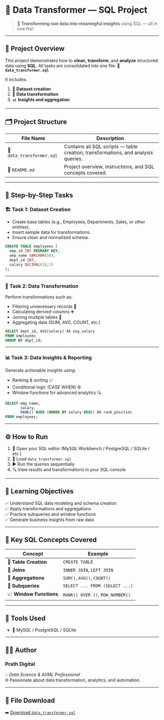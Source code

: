 # 💾 Data Transformer — SQL Project

> 🧠 **Transforming raw data into meaningful insights** using SQL — all in one file!

---

## 🚀 Project Overview

This project demonstrates how to **clean**, **transform**, and **analyze** structured data using **SQL**.
All tasks are consolidated into one file:
📁 **`data_transformer.sql`**

It includes:

1. 🧩 **Dataset creation**
2. 🔄 **Data transformation**
3. 📊 **Insights and aggregation**

---

## 🗂️ Project Structure

| File Name                 | Description                                                                       |
| ------------------------- | --------------------------------------------------------------------------------- |
| 📘 `data_transformer.sql` | Contains all SQL scripts — table creation, transformations, and analysis queries. |
| 📄 `README.md`            | Project overview, instructions, and SQL concepts covered.                         |

---

## 🧩 Step-by-Step Tasks

### 🏗️ Task 1: Dataset Creation

- Create base tables (e.g., Employees, Departments, Sales, or other entities).
- Insert sample data for transformations.
- Ensure clean and normalized schema.

```sql
CREATE TABLE employees (
  emp_id INT PRIMARY KEY,
  emp_name VARCHAR(50),
  dept_id INT,
  salary DECIMAL(10,2)
);
```

---

### 🔄 Task 2: Data Transformation

Perform transformations such as:

- Filtering unnecessary records 🧹
- Calculating derived columns ➕
- Joining multiple tables 🔗
- Aggregating data (SUM, AVG, COUNT, etc.)

```sql
SELECT dept_id, AVG(salary) AS avg_salary
FROM employees
GROUP BY dept_id;
```

---

### 📊 Task 3: Data Insights & Reporting

Generate actionable insights using:

- Ranking & sorting 📈
- Conditional logic (CASE WHEN) ⚙️
- Window functions for advanced analytics 🔍

```sql
SELECT emp_name,
       salary,
       RANK() OVER (ORDER BY salary DESC) AS rank_position
FROM employees;
```

---

## ⚙️ How to Run

1. 🧱 Open your SQL editor (MySQL Workbench / PostgreSQL / SQLite / etc.)
2. 📂 Load `data_transformer.sql`
3. ▶️ Run the queries sequentially
4. 🔍 View results and transformations in your SQL console

---

## 🧠 Learning Objectives

✅ Understand SQL data modeling and schema creation  
✅ Apply transformations and aggregations  
✅ Practice subqueries and window functions  
✅ Generate business insights from raw data

---

## 🌟 Key SQL Concepts Covered

| Concept                 | Example                          |
| ----------------------- | -------------------------------- |
| 🧱 **Table Creation**   | `CREATE TABLE`                   |
| 🔗 **Joins**            | `INNER JOIN`, `LEFT JOIN`        |
| 🧮 **Aggregations**     | `SUM()`, `AVG()`, `COUNT()`      |
| 🧩 **Subqueries**       | `SELECT ... FROM (SELECT ...)`   |
| 📈 **Window Functions** | `RANK() OVER ()`, `ROW_NUMBER()` |

---

## 🧰 Tools Used

- 🐬 MySQL / PostgreSQL / SQLite

---

## 👨‍💻 Author

### **Prath Digital**  
💡 _Data Science & AI/ML Professional_  
🌐 Passionate about data transformation, analytics, and automation.

---

## 📎 File Download

➡️ [Download `data_transformer.sql`](https://github.com/Prath-Digital/SQL_PR.-2-Data-Transformer/releases/download/SQL_PR_2_source_code/data_transformer.sql)
